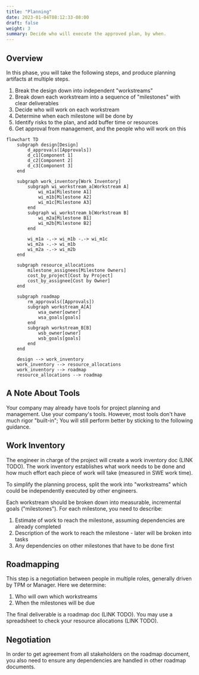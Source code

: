 ```yaml
---
title: "Planning"
date: 2023-01-04T08:12:33-08:00
draft: false
weight: 3
summary: Decide who will execute the approved plan, by when.
---
```


## Overview

In this phase, you will take the following steps, and produce planning artifacts at multiple steps.

1. Break the design down into independent "workstreams"
2. Break down each workstream into a sequence of "milestones" with clear deliverables
3. Decide who will work on each workstream
4. Determine when each milestone will be done by
5. Identify risks to the plan, and add buffer time or resources
6. Get approval from management, and the people who will work on this

```mermaid
flowchart TD
    subgraph design[Design]
        d_approvals([Approvals])
        d_c1[Component 1]
        d_c2[Component 2]
        d_c3[Component 3]
    end

    subgraph work_inventory[Work Inventory]
        subgraph wi_workstream_a[Workstream A]
            wi_m1a[Milestone A1]
            wi_m1b[Milestone A2]
            wi_m1c[Milestone A3]
        end
        subgraph wi_workstream_b[Workstream B]
            wi_m2a[Milestone B1]
            wi_m2b[Milestone B2]
        end

        wi_m1a -.-> wi_m1b -.-> wi_m1c
        wi_m2a -.-> wi_m1b
        wi_m2a -.-> wi_m2b
    end

    subgraph resource_allocations
        milestone_assignees[Milestone Owners]
        cost_by_project[Cost by Project]
        cost_by_assignee[Cost by Owner]
    end

    subgraph roadmap
        rm_approvals([Approvals])
        subgraph workstream_A[A]
            wsa_owner[owner]
            wsa_goals[goals]
        end
        subgraph workstream_B[B]
            wsb_owner[owner]
            wsb_goals[goals]
        end
    end

    design --> work_inventory
    work_inventory --> resource_allocations
    work_inventory --> roadmap
    resource_allocations --> roadmap
```

## A Note About Tools

Your company may already have tools for project planning and management.
Use your company's tools. However, most tools don't have much rigor "built-in";
You will still perform better by sticking to the following guidance.

## Work Inventory

The engineer in charge of the project will create a work inventory doc (LINK TODO).
The work inventory establishes what work needs to be done
and how much effort each piece of work will take (measured in SWE work time).

To simplify the planning process, split the work into "workstreams" which could be independently
executed by other engineers.

Each workstream should be broken down into measurable, incremental goals ("milestones").
For each milestone, you need to describe:
1. Estimate of work to reach the milestone, assuming dependencies are already completed
2. Description of the work to reach the milestone - later will be broken into tasks
3. Any dependencies on other milestones that have to be done first

## Roadmapping

This step is a negotiation between people in multiple roles, generally driven by TPM or Manager.
Here we determine:
1. Who will own which workstreams
2. When the milestones will be due

The final deliverable is a roadmap doc (LINK TODO).
You may use a spreadsheet to check your resource allocations (LINK TODO).

## Negotiation

In order to get agreement from all stakeholders on the roadmap document,
you also need to ensure any dependencies are handled in other roadmap documents.
